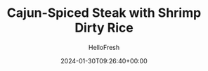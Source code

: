 ---
draft: true # Use this only for setting draft status
hidden: false # Use this to hide unwanted recipes
slug: # <post-title>
title: 'Cajun-Spiced Steak with Shrimp Dirty Rice'
description: "Cue the brass band, because your taste buds are about to take a trip to the Big Easy! We’re talking about a lowcountry-style surf ’n’ turf: juicy, Cajun-spiced bavette steak and shrimp “dirty rice,” with sautéed onion and bell pepper plus seafood stock and Cajun spices. Add a side of simple salt-and-pepper roasted green beans and a creamy Dijon pan sauce to drizzle over the steak, and all that's left is perfecting your Hurricane cocktail..."
image: https://img.hellofresh.com/f_auto,fl_lossy,q_auto,w_1200/hellofresh_s3/image/65007b22f0fc6956c436682d-d16bc7d5.jpeg
date: 2024-01-30T09:26:40+00:00
author: HelloFresh

tags: ['Protein Smart']
categories: "main course"
cuisines: "American"
allergens: ['Fish', 'Shellfish', 'Milk']

calories: 790
preptime: ['40 minutes', '10 minutes']
cooktime: # 180 = 3 Hours | In minutes
totaltime: PT40M
servings: 2

links:
  - description: "Cue the brass band, because your taste buds are about to take a trip to the Big Easy! We’re talking about a lowcountry-style surf ’n’ turf: juicy, Cajun-spiced bavette steak and shrimp “dirty rice,” with sautéed onion and bell pepper plus seafood stock and Cajun spices. Add a side of simple salt-and-pepper roasted green beans and a creamy Dijon pan sauce to drizzle over the steak, and all that's left is perfecting your Hurricane cocktail..."
    website: https://www.hellofresh.com/recipes/cajun-spiced-steak-with-shrimp-dirty-rice-65a558c74bb81dc143a6cdc1
    image: https://img.hellofresh.com/f_auto,fl_lossy,q_auto,w_1200/hellofresh_s3/image/65007b22f0fc6956c436682d-d16bc7d5.jpeg
 
weight: # 1 | You can add weight to some posts to override the default sorting (date descending)

comments: false # Keep False

ingredients: ['6 ounce Green Beans', '1 unit Green Bell Pepper', '1 unit Onion', '¼ ounce Parsley', '½ cup Jasmine Rice', '2 unit Seafood Stock Concentrate', '10 ounce Bavette Steak', '1 tablespoon Cajun Spice Blend', '1 unit Chicken Stock Concentrate', '2 teaspoon Dijon Mustard', '3 tablespoon Sour Cream', '10 ounce Shrimp', ' Salt', ' Pepper', '4 teaspoon Cooking Oil']

instructionTitles: ['Prep', 'Start Rice', 'Roast Green Beans', 'Cook Steak', 'Make Pan Sauce', 'Finish Rice', 'Finish & Serve']
instructions: ['• Adjust rack to top position and preheat oven to 425 degrees. Wash and dry produce. • Trim green beans if necessary. Core, deseed, and dice bell pepper into ½-inch pieces. Halve, peel, and dice onion into ½-inch pieces. Roughly chop parsley.', '• In a small pot, combine rice, seafood stock concentrates, ¾ cup water, and a pinch of salt (use a medium pot and 1½ cups water for 4 servings). • Bring to a boil, then cover and reduce to a low simmer. Cook until rice is tender, 15-18 minutes. Keep covered off heat until ready to use in Step 6.', '• While rice cooks, toss green beans on a baking sheet with a drizzle of oil, salt, and pepper. • Roast on top rack until tender and browned, 12-15 minutes.', '• While green beans roast, pat steak* dry with paper towels and season generously all over with half the Cajun Spice Blend (you’ll use the rest later), salt, and pepper. • Heat a drizzle of oil in a large pan over medium-high heat. Add steak and cook to desired doneness, 5-7 minutes per side. Transfer to a cutting board and tent with foil until ready to serve. TIP: If steak is browning too quickly, lower heat and cover pan. • Let pan cool slightly.', '• Return pan used for steak to medium heat; whisk in chicken stock concentrate, mustard, and 1⁄3 cup water (2⁄3 cup for 4 servings). • Bring to a simmer and cook, scraping up any browned bits from the bottom of the pan, until sauce has thickened, 1-2 minutes. • Remove from heat; whisk in sour cream until completely blended. Taste and season with salt and pepper if desired. Transfer to a small microwave-safe bowl. Wash out pan.', '• Once rice is done cooking, rinse shrimp* under cold water, then pat dry with paper towels. Season all over with remaining Cajun Spice Blend, salt, and pepper. • Heat a large drizzle of oil in pan used for steak over high heat. Once pan is hot, add shrimp, bell pepper, and onion. Cook, stirring occasionally, until veggies are tender and shrimp are opaque and cooked through, 5-7 minutes. • Add cooked rice and parsley to pan and cook, stirring constantly, until everything is well combined, 1-2 minutes. (For 4 servings, cook shrimp and veggies in batches, then mix everything together in a large bowl.)', '• Thinly slice steak against the grain. • Divide dirty rice, green beans, and steak between plates in separate sections. Top steak with pan sauce and serve. TIP: If needed, reheat sauce in the microwave for 30 seconds. Steak is fully cooked when internal temperature reaches 145°. Shrimp are fully cooked when internal temperature reaches 145°.']
---